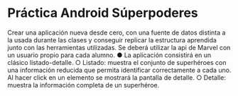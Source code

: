 # Práctica Android Súperpoderes

Crear una aplicación nueva desde cero, con una fuente de datos distinta a la usada durante las clases y conseguir replicar la estructura aprendida junto con las herramientas utilizadas. Se deberá utilizar la api de Marvel con un usuario propio para cada alumno.
● La aplicación consistirá en un clásico listado-detalle.
○ Listado: muestra el conjunto de superhéroes con una información reducida que permita identificar correctamente a cada uno. Al hacer click en un elemento se mostrará la pantalla de detalle.
○ Detalle: muestra la información completa de un superhéroe.

